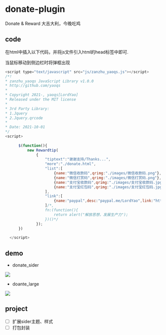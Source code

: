 # donate-plugin
Donate &amp; Reward 大吉大利，今晚吃鸡
## code
在html中插入以下代码，并将js文件引入html的head标签中即可.

当鼠标移动到侧边栏时将弹框出现
```js
<script type="text/javascript" src="js/zanzhu_yaoqs.js"></script>
/*!
* zanzhu_yaoqs JavaScript Library v1.0.0
* http://github.com/yaoqs
*
* Copyright 2021-, yaoqs[LordYao]
* Released under the MIT license
*
* 3rd Party Library:
* 1.Jquery
* 2.Jquery.qrcode
*
* Date: 2021-10-01
*/
<script>
 
      $(function(){
          new Rewardtip(
              {
                  "tiptext":"谢谢支持/Thanks...",
                  "more":"./donate.html",
                  "list":[
                      {name:"微信收款码",qrimg:"./images/微信收款码.png"},
                      {name:"微信打赏码",qrimg:"./images/微信打赏码.png"},
                      {name:"支付宝收款码",qrimg:"./images/支付宝收款码.jpg"},
                      {name:"支付宝红包码",qrimg:"./images/支付宝红包码.jpg"}
                  ],
                  "link":[
                      {name:"paypal",desc:"paypal.me/LordYao",link:"https://www.paypal.com/cgi-bin/webscr?cmd=_xclick&business=243292490@qq.com&currency_code=USD&amount=1&return=http://yaoqs.github.com/about&item_name=LordYao%27s%20Blog&undefined_quantity=1"}
                  ]/*,
                  fn:(function(){
                      return alert("解放思想，发展生产力");
                  })()*/
              });
      })
  
  </script>
  ```
## demo
- donate_sider
<img src="https://yaoqs.github.io/donate-plugin/donate_sider.png"/>

- doante_large
<img src="https://yaoqs.github.io/donate-plugin/doante_large.png"/>


## project
- [ ] 扩展sider主题、样式
- [ ] 打包封装
